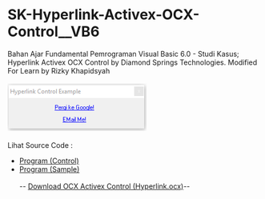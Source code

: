 # SK-Hyperlink-Activex-OCX-Control__VB6
Bahan Ajar Fundamental Pemrograman Visual Basic 6.0 - Studi Kasus; Hyperlink Activex OCX Control by Diamond Springs Technologies. Modified For Learn by Rizky Khapidsyah<br><br>
<img src="https://github.com/RizkyKhapidsyah/SK-Hyperlink-Activex-OCX-Control__VB6/blob/main/result/001.PNG"><br><br>
Lihat Source Code : <br>
- <a href="https://github.com/RizkyKhapidsyah/SK-Hyperlink-Activex-OCX-Control__VB6/blob/main/Hyperlink.ctl">Program (Control)</a><br>
- <a href="https://github.com/RizkyKhapidsyah/SK-Hyperlink-Activex-OCX-Control__VB6/blob/main/frmHyperlink.frm">Program (Sample)</a><br><br>
-- <a href="https://github.com/RizkyKhapidsyah/SK-Hyperlink-Activex-OCX-Control__VB6/blob/main/Hyperlink.ocx?raw=true">Download OCX Activex Control (Hyperlink.ocx)</a>--
